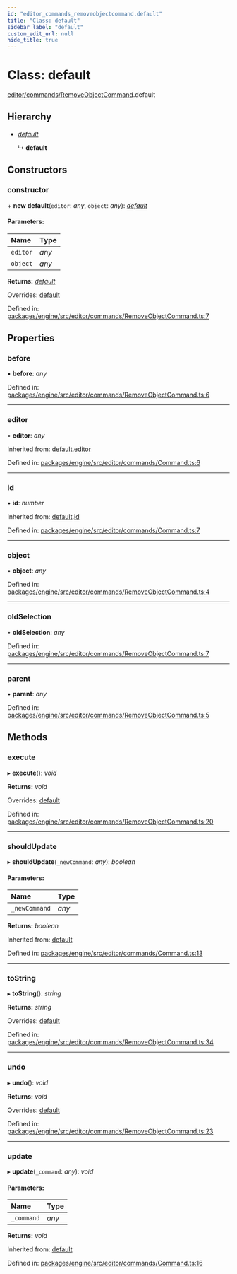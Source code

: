 ```yaml
---
id: "editor_commands_removeobjectcommand.default"
title: "Class: default"
sidebar_label: "default"
custom_edit_url: null
hide_title: true
---
```


# Class: default

[editor/commands/RemoveObjectCommand](../modules/editor_commands_removeobjectcommand.md).default

## Hierarchy

* [*default*](editor_commands_command.default.md)

  ↳ **default**

## Constructors

### constructor

\+ **new default**(`editor`: *any*, `object`: *any*): [*default*](editor_commands_removeobjectcommand.default.md)

#### Parameters:

Name | Type |
:------ | :------ |
`editor` | *any* |
`object` | *any* |

**Returns:** [*default*](editor_commands_removeobjectcommand.default.md)

Overrides: [default](editor_commands_command.default.md)

Defined in: [packages/engine/src/editor/commands/RemoveObjectCommand.ts:7](https://github.com/xr3ngine/xr3ngine/blob/716a06460/packages/engine/src/editor/commands/RemoveObjectCommand.ts#L7)

## Properties

### before

• **before**: *any*

Defined in: [packages/engine/src/editor/commands/RemoveObjectCommand.ts:6](https://github.com/xr3ngine/xr3ngine/blob/716a06460/packages/engine/src/editor/commands/RemoveObjectCommand.ts#L6)

___

### editor

• **editor**: *any*

Inherited from: [default](editor_commands_command.default.md).[editor](editor_commands_command.default.md#editor)

Defined in: [packages/engine/src/editor/commands/Command.ts:6](https://github.com/xr3ngine/xr3ngine/blob/716a06460/packages/engine/src/editor/commands/Command.ts#L6)

___

### id

• **id**: *number*

Inherited from: [default](editor_commands_command.default.md).[id](editor_commands_command.default.md#id)

Defined in: [packages/engine/src/editor/commands/Command.ts:7](https://github.com/xr3ngine/xr3ngine/blob/716a06460/packages/engine/src/editor/commands/Command.ts#L7)

___

### object

• **object**: *any*

Defined in: [packages/engine/src/editor/commands/RemoveObjectCommand.ts:4](https://github.com/xr3ngine/xr3ngine/blob/716a06460/packages/engine/src/editor/commands/RemoveObjectCommand.ts#L4)

___

### oldSelection

• **oldSelection**: *any*

Defined in: [packages/engine/src/editor/commands/RemoveObjectCommand.ts:7](https://github.com/xr3ngine/xr3ngine/blob/716a06460/packages/engine/src/editor/commands/RemoveObjectCommand.ts#L7)

___

### parent

• **parent**: *any*

Defined in: [packages/engine/src/editor/commands/RemoveObjectCommand.ts:5](https://github.com/xr3ngine/xr3ngine/blob/716a06460/packages/engine/src/editor/commands/RemoveObjectCommand.ts#L5)

## Methods

### execute

▸ **execute**(): *void*

**Returns:** *void*

Overrides: [default](editor_commands_command.default.md)

Defined in: [packages/engine/src/editor/commands/RemoveObjectCommand.ts:20](https://github.com/xr3ngine/xr3ngine/blob/716a06460/packages/engine/src/editor/commands/RemoveObjectCommand.ts#L20)

___

### shouldUpdate

▸ **shouldUpdate**(`_newCommand`: *any*): *boolean*

#### Parameters:

Name | Type |
:------ | :------ |
`_newCommand` | *any* |

**Returns:** *boolean*

Inherited from: [default](editor_commands_command.default.md)

Defined in: [packages/engine/src/editor/commands/Command.ts:13](https://github.com/xr3ngine/xr3ngine/blob/716a06460/packages/engine/src/editor/commands/Command.ts#L13)

___

### toString

▸ **toString**(): *string*

**Returns:** *string*

Overrides: [default](editor_commands_command.default.md)

Defined in: [packages/engine/src/editor/commands/RemoveObjectCommand.ts:34](https://github.com/xr3ngine/xr3ngine/blob/716a06460/packages/engine/src/editor/commands/RemoveObjectCommand.ts#L34)

___

### undo

▸ **undo**(): *void*

**Returns:** *void*

Overrides: [default](editor_commands_command.default.md)

Defined in: [packages/engine/src/editor/commands/RemoveObjectCommand.ts:23](https://github.com/xr3ngine/xr3ngine/blob/716a06460/packages/engine/src/editor/commands/RemoveObjectCommand.ts#L23)

___

### update

▸ **update**(`_command`: *any*): *void*

#### Parameters:

Name | Type |
:------ | :------ |
`_command` | *any* |

**Returns:** *void*

Inherited from: [default](editor_commands_command.default.md)

Defined in: [packages/engine/src/editor/commands/Command.ts:16](https://github.com/xr3ngine/xr3ngine/blob/716a06460/packages/engine/src/editor/commands/Command.ts#L16)
